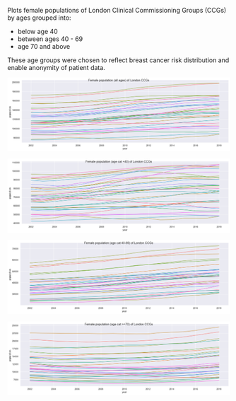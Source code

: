 Plots female populations of London Clinical Commissioning Groups (CCGs) by ages grouped into:
- below age 40
- between ages 40 - 69
- age 70 and above

These age groups were chosen to reflect breast cancer risk distribution and enable anonymity of patient data.

![London female population all ages](CCG_fpopulation_all_ages.png)

![London female population below age 40](CCG_fpopulation_age_cat_less_than_40.png)

![London female population between ages 40-69](CCG_fpopulation_age_cat_40-69.png)

![London female population 70 and above](CCG_fpopulation_age_cat_greater_than_or_equal_to_70.png)
